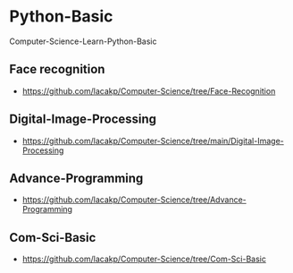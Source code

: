 # Python-Basic
Computer-Science-Learn-Python-Basic

## Face recognition
- https://github.com/lacakp/Computer-Science/tree/Face-Recognition

## Digital-Image-Processing
- https://github.com/lacakp/Computer-Science/tree/main/Digital-Image-Processing

## Advance-Programming
- https://github.com/lacakp/Computer-Science/tree/Advance-Programming

## Com-Sci-Basic
- https://github.com/lacakp/Computer-Science/tree/Com-Sci-Basic


